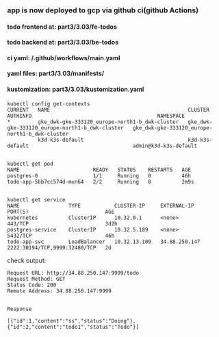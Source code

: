 
### app is now deployed to gcp via github ci(github Actions)


#### todo frontend at: part3/3.03/fe-todos

#### todo backend at: part3/3.03/be-todos

#### ci yaml: /.github/workflows/main.yaml

#### yaml files: part3/3.03/manifests/

#### kustomization: part3/3.03/kustomization.yaml


```
kubectl config get-contexts
CURRENT   NAME                                             CLUSTER                                          AUTHINFO                                         NAMESPACE
*         gke_dwk-gke-333120_europe-north1-b_dwk-cluster   gke_dwk-gke-333120_europe-north1-b_dwk-cluster   gke_dwk-gke-333120_europe-north1-b_dwk-cluster   
          k3d-k3s-default                                  k3d-k3s-default                                  admin@k3d-k3s-default                            

```

```

kubectl get pod
NAME                        READY   STATUS    RESTARTS   AGE
postgres-0                  1/1     Running   0          46h
todo-app-5bb7cc574d-mxn64   2/2     Running   0          2m9s

```

```

kubectl get service
NAME                TYPE           CLUSTER-IP     EXTERNAL-IP     PORT(S)                         AGE
kubernetes          ClusterIP      10.32.0.1      <none>          443/TCP                         3d2h
postgres-service    ClusterIP      10.32.5.189    <none>          5432/TCP                        46h
todo-app-svc        LoadBalancer   10.32.13.109   34.88.250.147   2222:30194/TCP,9999:32480/TCP   2d

```


check output: 
```
Request URL: http://34.88.250.147:9999/todo
Request Method: GET
Status Code: 200 
Remote Address: 34.88.250.147:9999


Response

[{"id":1,"content":"ss","status":"Doing"},{"id":2,"content":"todo1","status":"Todo"}]


```